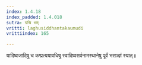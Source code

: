 ```yaml
---
index: 1.4.18
index_padded: 1.4.018
sutra: यचि भम्
vritti: laghusiddhantakaumudi
vrittiindex: 165

---
```

यादिष्वजादिषु च कप्प्रत्ययावधिषु स्वादिष्वसर्वनामस्थानेषु पूर्वं भसञ्ज्ञं स्यात्॥